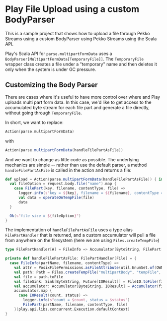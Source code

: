 # Play File Upload using a custom BodyParser

This is a sample project that shows how to upload a file through Pekko Streams using a custom BodyParser using Pekko Streams using the Scala API.

Play's Scala API for `parse.multipartFormData` uses a `BodyParser[MultipartFormData[TemporaryFile]]`.  The `TemporaryFile` wrapper class creates a file under a "temporary" name and then deletes it only when the system is under GC pressure.

## Customizing the Body Parser

There are cases where it's useful to have more control over where and Play uploads multi part form data.  In this case, we'd like to get access to the accumulated byte stream for each file part and generate a file directly, without going through `TemporaryFile`.

In short, we want to replace:

```scala
Action(parse.multipartFormData)
```

with

```scala
Action(parse.multipartFormData(handleFilePartAsFile))
```

And we want to change as little code as possible.  The underlying mechanics are simple -- rather than use the default parser, a method `handleFilePartAsFile` is called in the action and returns a file:

``` scala
def upload = Action(parse.multipartFormData(handleFilePartAsFile)) { implicit request =>
  val fileOption = request.body.file("name").map {
    case FilePart(key, filename, contentType, file) =>
      logger.info(s"key = ${key}, filename = ${filename}, contentType = ${contentType}, file = $file")
      val data = operateOnTempFile(file)
      data
  }

  Ok(s"file size = ${fileOption}")
}
```

The implementation of `handleFilePartAsFile` uses a type alias `FilePartHandler` that is returned, and a custom accumulator will pull a file from anywhere on the filesystem (here we are using `Files.createTempFile`)

```scala
type FilePartHandler[A] = FileInfo => Accumulator[ByteString, FilePart[A]]

private def handleFilePartAsFile: FilePartHandler[File] = {
  case FileInfo(partName, filename, contentType) =>
    val attr = PosixFilePermissions.asFileAttribute(util.EnumSet.of(OWNER_READ, OWNER_WRITE))
    val path: Path = Files.createTempFile("multipartBody", "tempFile", attr)
    val file = path.toFile
    val fileSink: Sink[ByteString, Future[IOResult]] = FileIO.toFile(file)
    val accumulator: Accumulator[ByteString, IOResult] = Accumulator(fileSink)
    accumulator.map {
      case IOResult(count, status) =>
        logger.info(s"count = $count, status = $status")
        FilePart(partName, filename, contentType, file)
    }(play.api.libs.concurrent.Execution.defaultContext)
}
```
